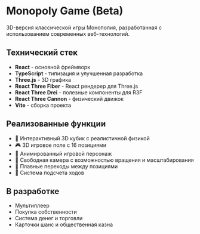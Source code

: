 # Monopoly Game (Beta)

3D-версия классической игры Монополия, разработанная с использованием современных веб-технологий.

## Технический стек

- **React** - основной фреймворк
- **TypeScript** - типизация и улучшенная разработка
- **Three.js** - 3D графика
- **React Three Fiber** - React рендерер для Three.js
- **React Three Drei** - полезные компоненты для R3F
- **React Three Cannon** - физический движок
- **Vite** - сборка проекта

## Реализованные функции

- 🎲 Интерактивный 3D кубик с реалистичной физикой
- 🎮 3D игровое поле с 16 позициями
- 👤 Анимированный игровой персонаж
- 🎥 Свободная камера с возможностью вращения и масштабирования
- 🔄 Плавные переходы между позициями
- 🎯 Система подсчета ходов

## В разработке

- Мультиплеер
- Покупка собственности
- Система денег и торговли
- Карточки шанс и общественная казна
